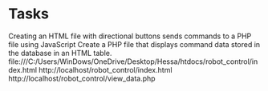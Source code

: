 # Tasks
Creating an HTML file with directional buttons sends commands to a PHP file using JavaScript
Create a PHP file that displays command data stored in the database in an HTML table.
file:///C:/Users/WinDows/OneDrive/Desktop/Hessa/htdocs/robot_control/index.html
http://localhost/robot_control/index.html
http://localhost/robot_control/view_data.php
